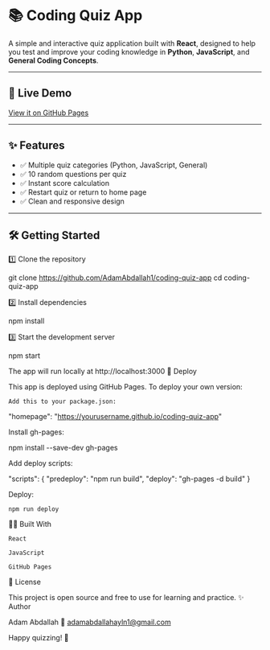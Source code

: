 # 📚 Coding Quiz App

A simple and interactive quiz application built with **React**, designed to help you test and improve your coding knowledge in **Python**, **JavaScript**, and **General Coding Concepts**.

---

## 🚀 Live Demo

[View it on GitHub Pages](https://AdamAbdallah1.github.io/coding-quiz-app)

---

## ✨ Features

- ✅ Multiple quiz categories (Python, JavaScript, General)
- ✅ 10 random questions per quiz
- ✅ Instant score calculation
- ✅ Restart quiz or return to home page
- ✅ Clean and responsive design

---


## 🛠️ Getting Started
1️⃣ Clone the repository

git clone https://github.com/AdamAbdallah1/coding-quiz-app
cd coding-quiz-app

2️⃣ Install dependencies

npm install

3️⃣ Start the development server

npm start

The app will run locally at http://localhost:3000
🚢 Deploy

This app is deployed using GitHub Pages.
To deploy your own version:

    Add this to your package.json:

"homepage": "https://yourusername.github.io/coding-quiz-app"

Install gh-pages:

npm install --save-dev gh-pages

Add deploy scripts:

"scripts": {
  "predeploy": "npm run build",
  "deploy": "gh-pages -d build"
}

Deploy:

    npm run deploy

👨‍💻 Built With

    React

    JavaScript

    GitHub Pages

📝 License

This project is open source and free to use for learning and practice.
✨ Author

Adam Abdallah
📧 adamabdallahayln1@gmail.com

Happy quizzing! 🚀